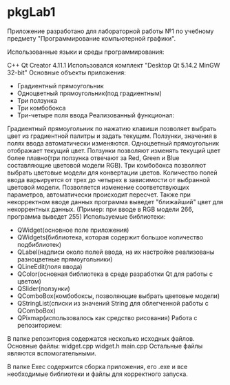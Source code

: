 # pkgLab1

Приложение разработано для лабораторной работы №1 по учебному предмету "Программирование компьютерной графики".

Использованные языки и среды программирования:

C++
Qt Creator 4.11.1 Использовался комплект "Desktop Qt 5.14.2 MinGW 32-bit"
Основные объекты приложения:

- Градиентный прямоугольник
- Одноцветный прямоугольник(под градиентным)
- Три ползунка
- Три комбобокса
- Три-четыре поля ввода
Реализованный функционал:

Градиентный прямоугольник по нажатию клавиши позволяет выбрать цвет из градиентной палитры и задать текущим. Ползунки, значения в полях ввода автоматически изменяются.
Одноцветный прямоугольник отображает текущий цвет.
Ползунки позволяют изменять текущий цвет более плавно(три ползунка отвечают за Red, Green и Blue составляющие цветовой модели RGB).
Три комбобокса позволяют выбрать цветовые модели для конвертации цветов.
Количество полей ввода варьируется от трех до четырех в зависимости от выбранной цветовой модели. Позволяется изменение соответствующих параметров, автоматически происходит пересчет. Также при некорректном вводе данных программа выведет "ближайший" цвет для некоррентных данных. (Пример: при вводе в RGB модели 266, программа выведет 255)
Используемые библиотеки:

- QWidget(основное поле приложения)
- QWidgets(библиотека, которая содержит большое количество подбиблиотек)
- QLabel(надписи около полей ввода, на их настройке реализованы разноцветные прямоугольники)
- QLineEdit(поля ввода)
- QColor(основная библиотека в среде разработки Qt для работы с цветом)
- QSlider(ползунки)
- QComboBox(комбобоксы, позволяющие выбрать цветовые модели)
- QStringList(списки из значений String для облегченной работы с QComboBox)
- QPixmap(использовалось как средство рисования)
Работа с репозиторием:

В папке репозитория содержатся несколько исходных файлов. Основные файлы:
widget.cpp
widget.h
main.cpp
Остальные файлы являются вспомогательными.

В папке Exec содержится сборка приложения, его .exe и все необходимые библиотеки и файлы для корректного запуска.
